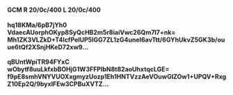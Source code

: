 #### GCM R 20/0c/400 L 20/0c/400
**hq18KMa/6pB7jYh0**<br/>**VdaecAUorphOKyp8SyQcHB2m5r8iaiVwc26Qm7l7+nk=**<br/>**Mh1ZK3VLZkD+T4lcfPelUP5IGG7ZL1zG4uneI6avTtt/6GYhUkvZ5GK3b/ouue6tQf2XSnjHKeD72xw9...**<br/><br/>
**qBUntWpiTR94FYxC**<br/>**wObytf8uuLkfxbBOHjG1W3FFPlbN8t82aoUhxtqcLGE=**<br/>**f9pE8smhVNYVUOXxgmyzUozp1Eh1HNTVzzAeVOuwGlZOw1+UPQV+RxgZ10Ep2Q/9byxIFEw3CPBuXVTZ...**